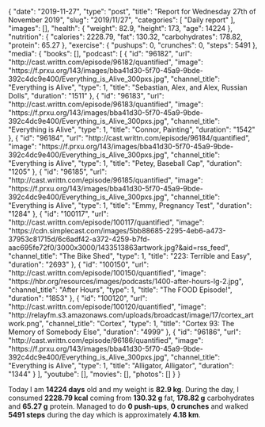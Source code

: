 {
    "date": "2019-11-27",
    "type": "post",
    "title": "Report for Wednesday 27th of November 2019",
    "slug": "2019\/11\/27",
    "categories": [
        "Daily report"
    ],
    "images": [],
    "health": {
        "weight": 82.9,
        "height": 173,
        "age": 14224
    },
    "nutrition": {
        "calories": 2228.79,
        "fat": 130.32,
        "carbohydrates": 178.82,
        "protein": 65.27
    },
    "exercise": {
        "pushups": 0,
        "crunches": 0,
        "steps": 5491
    },
    "media": {
        "books": [],
        "podcast": [
            {
                "id": "96182",
                "url": "http:\/\/cast.writtn.com\/episode\/96182\/quantified",
                "image": "https:\/\/f.prxu.org\/143\/images\/bba41d30-5f70-45a9-9bde-392c4dc9e400\/Everything_is_Alive_300pxs.jpg",
                "channel_title": "Everything is Alive",
                "type": 1,
                "title": "Sebastian, Alex, and Alex, Russian Dolls",
                "duration": "1511"
            },
            {
                "id": "96183",
                "url": "http:\/\/cast.writtn.com\/episode\/96183\/quantified",
                "image": "https:\/\/f.prxu.org\/143\/images\/bba41d30-5f70-45a9-9bde-392c4dc9e400\/Everything_is_Alive_300pxs.jpg",
                "channel_title": "Everything is Alive",
                "type": 1,
                "title": "Connor, Painting",
                "duration": "1542"
            },
            {
                "id": "96184",
                "url": "http:\/\/cast.writtn.com\/episode\/96184\/quantified",
                "image": "https:\/\/f.prxu.org\/143\/images\/bba41d30-5f70-45a9-9bde-392c4dc9e400\/Everything_is_Alive_300pxs.jpg",
                "channel_title": "Everything is Alive",
                "type": 1,
                "title": "Petey, Baseball Cap",
                "duration": "1205"
            },
            {
                "id": "96185",
                "url": "http:\/\/cast.writtn.com\/episode\/96185\/quantified",
                "image": "https:\/\/f.prxu.org\/143\/images\/bba41d30-5f70-45a9-9bde-392c4dc9e400\/Everything_is_Alive_300pxs.jpg",
                "channel_title": "Everything is Alive",
                "type": 1,
                "title": "Emmy, Pregnancy Test",
                "duration": "1284"
            },
            {
                "id": "100117",
                "url": "http:\/\/cast.writtn.com\/episode\/100117\/quantified",
                "image": "https:\/\/cdn.simplecast.com\/images\/5bb88685-2295-4eb6-a473-37953c81715d\/6c6adf42-a372-4259-b7fd-aac695fe72f0\/3000x3000\/1433513863artwork.jpg?&aid=rss_feed",
                "channel_title": "The Bike Shed",
                "type": 1,
                "title": "223: Terrible and Easy",
                "duration": "2693"
            },
            {
                "id": "100150",
                "url": "http:\/\/cast.writtn.com\/episode\/100150\/quantified",
                "image": "https:\/\/hbr.org\/resources\/images\/podcasts\/1400-after-hours-lg-2.jpg",
                "channel_title": "After Hours",
                "type": 1,
                "title": "The FOOD Episode!",
                "duration": "1853"
            },
            {
                "id": "100120",
                "url": "http:\/\/cast.writtn.com\/episode\/100120\/quantified",
                "image": "http:\/\/relayfm.s3.amazonaws.com\/uploads\/broadcast\/image\/17\/cortex_artwork.png",
                "channel_title": "Cortex",
                "type": 1,
                "title": "Cortex 93: The Memory of Somebody Else",
                "duration": "4999"
            },
            {
                "id": "96186",
                "url": "http:\/\/cast.writtn.com\/episode\/96186\/quantified",
                "image": "https:\/\/f.prxu.org\/143\/images\/bba41d30-5f70-45a9-9bde-392c4dc9e400\/Everything_is_Alive_300pxs.jpg",
                "channel_title": "Everything is Alive",
                "type": 1,
                "title": "Alligator, Alligator",
                "duration": "1344"
            }
        ],
        "youtube": [],
        "movies": [],
        "photos": []
    }
}

Today I am <strong>14224 days</strong> old and my weight is <strong>82.9 kg</strong>. During the day, I consumed <strong>2228.79 kcal</strong> coming from <strong>130.32 g</strong> fat, <strong>178.82 g</strong> carbohydrates and <strong>65.27 g</strong> protein. Managed to do <strong>0 push-ups</strong>, <strong>0 crunches</strong> and walked <strong>5491 steps</strong> during the day which is approximately <strong>4.18 km</strong>.